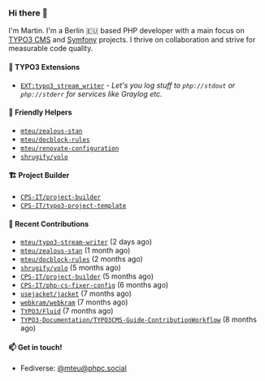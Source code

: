 ### Hi there 👋

I'm Martin. I'm a Berlin 🇪🇺 based PHP developer with a main focus on [TYPO3 CMS](https://typo3.org/) and [Symfony](https://symfony.com/) projects. I thrive on
collaboration and strive for measurable code quality.

#### 🧡 TYPO3 Extensions
- [`EXT:typo3_stream_writer`](https://github.com/mteu/typo3-stream-writer) - _Let's you log stuff to `php://stdout` or `php://stderr` for services like Graylog etc._

#### 🚜 Friendly Helpers

- [`mteu/zealous-stan`](https://github.com/mteu/zealous-stan)
- [`mteu/docblock-rules`](https://github.com/mteu/docblock-rules)
- [`mteu/renovate-configuration`](https://github.com/mteu/renovate-configuration)
- [`shrugify/yolo`](https://github.com/shrugify/yolo)

#### 🏗️ Project Builder

- [`CPS-IT/project-builder`](https://github.com/CPS-IT/project-builder)
- [`CPS-IT/typo3-project-template`](https://github.com/CPS-IT/typo3-project-template)

#### 👷 Recent Contributions


- [`mteu/typo3-stream-writer`](https://github.com/mteu/typo3-stream-writer) (2 days ago)
- [`mteu/zealous-stan`](https://github.com/mteu/zealous-stan) (1 month ago)
- [`mteu/docblock-rules`](https://github.com/mteu/docblock-rules) (2 months ago)
- [`shrugify/yolo`](https://github.com/shrugify/yolo) (5 months ago)
- [`CPS-IT/project-builder`](https://github.com/CPS-IT/project-builder) (5 months ago)
- [`CPS-IT/php-cs-fixer-config`](https://github.com/CPS-IT/php-cs-fixer-config) (6 months ago)
- [`usejacket/jacket`](https://github.com/usejacket/jacket) (7 months ago)
- [`webkram/webkram`](https://github.com/webkram/webkram) (7 months ago)
- [`TYPO3/Fluid`](https://github.com/TYPO3/Fluid) (7 months ago)
- [`TYPO3-Documentation/TYPO3CMS-Guide-ContributionWorkflow`](https://github.com/TYPO3-Documentation/TYPO3CMS-Guide-ContributionWorkflow) (8 months ago)

#### 📫 Get in touch!

- Fediverse: [@mteu@phpc.social](https://phpc.social/@mteu)
